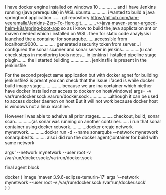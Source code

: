 I have docker engine installed on windows 10 ..............  and i have Jenkins running (java prerequisite) in WSL ubuntu.............
i wanted to build a java springboot application........
git repository         https://github.com/iam-veeramalla/Jenkins-Zero-To-Hero.git............>>java-maven-sonar-argocd-helm-k8s/spring-boot-app
so as i know to build the java applictaion ant or maven needed which i installed on WSL.
then  for static code anaylysis i launched the a container for sonarqube.......accessible from localhost:9000................ generated asecurity token from server...
i configured the sonar scanner and sonar server in jenkins..............(u can check steps in monitoring tools notes...
in jenkins i installed pipeline stage plugin.......
the i started building ................ jenkinsfile is present in the jenkinsfile 



For the second project same application but with docker agnet for building
jenkinsfile2 is presnt you can check that
the issue i faced is while docker build image stage................ because we are ina container  which niether have docker installed nor access to dockerr on host(windows)
args= -v var/run/docker.sock:var/run/docker.sock           ................although it can be used to access docker daemon on host
But it will not work because docker host is windows not a linux machine.

However i was able to acheive all prior stages............checkout, build, sonar scan.............(as sonar was running on another container....... i run that sonar container using  docker network.............docker create network mynetwork.............docker run -d --name sonarqube --network  mynetwork      sonarqube:lts..........
also i did run the docker agent(container for build with same network

args '--network mynetwork --user root -v /var/run/docker.sock:/var/run/docker.sock

final agent block

docker {
        image 'maven:3.9.6-eclipse-temurin-17'
        args '--network mynetwork --user root -v /var/run/docker.sock:/var/run/docker.sock'  
        }
    }

